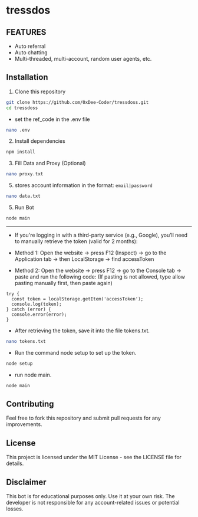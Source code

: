 # tressdos

## FEATURES
- Auto referral
- Auto chatting
- Multi-threaded, multi-account, random user agents, etc.

## Installation

1. Clone this repository

```bash
git clone https://github.com/0xDee-Coder/tressdoss.git
cd tressdoss
```
- set the ref_code in the .env file
```bash
nano .env
```
2. Install dependencies
```bash
npm install
```
3. Fill Data and Proxy (Optional)

```bash
nano proxy.txt
```
5. stores account information in the format: `email|password`
```bash
nano data.txt
```
5. Run Bot
```bash
node main
```
-----------------------------------------------------------------

- If you're logging in with a third-party service (e.g., Google), you’ll need to manually retrieve the token (valid for 2 months):

- Method 1: Open the website → press F12 (Inspect) → go to the Application tab → then LocalStorage → find accessToken

- Method 2: Open the website → press F12 → go to the Console tab → paste and run the following code:
(If pasting is not allowed, type allow pasting manually first, then paste again)
```
try {
  const token = localStorage.getItem('accessToken');
  console.log(token); 
} catch (error) {
  console.error(error);
}
```
- After retrieving the token, save it into the file tokens.txt.
```bash
nano tokens.txt
```

- Run the command node setup to set up the token.
```bash
node setup
```
- run node main.
```bash
node main
```


## Contributing

Feel free to fork this repository and submit pull requests for any improvements.

## License

This project is licensed under the MIT License - see the LICENSE file for details.

## Disclaimer

This bot is for educational purposes only. Use it at your own risk. The developer is not responsible for any account-related issues or potential losses.

